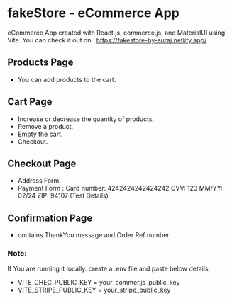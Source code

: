 # fakeStore - eCommerce App 

eCommerce App created with React.js, commerce.js, and MaterialUI using Vite.
You can check it out on : https://fakestore-by-suraj.netlify.app/

## Products Page 
* You can add products to the cart.

## Cart Page
* Increase or decrease the quantity of products.
* Remove a product.
* Empty the cart.
* Checkout.

## Checkout Page
* Address Form.
* Payment Form : Card number:  4242424242424242 CVV: 123 MM/YY: 02/24 ZIP: 94107 (Test Details)

## Confirmation Page
* contains ThankYou message and Order Ref number.

### Note: 
If You are running it locally. 
create a .env file and paste below details.

* VITE_CHEC_PUBLIC_KEY = your_commer.js_public_key
* VITE_STRIPE_PUBLIC_KEY = your_stripe_public_key
 
